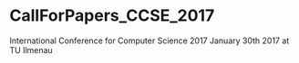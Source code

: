 # CallForPapers_CCSE_2017
International Conference for Computer Science 2017 January 30th 2017 at TU Ilmenau

